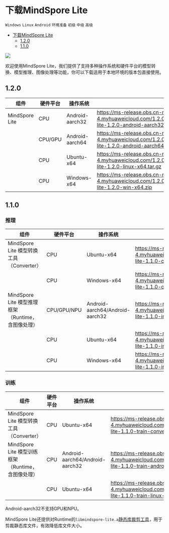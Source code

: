 # 下载MindSpore Lite

`Windows` `Linux` `Android` `环境准备` `初级` `中级` `高级`

<!-- TOC -->

- [下载MindSpore Lite](#下载mindspore-lite)
    - [1.2.0](#120)
    - [1.1.0](#110)

<!-- /TOC -->

<a href="https://gitee.com/mindspore/docs/blob/master/tutorials/lite/source_zh_cn/use/downloads.md" target="_blank"><img src="../_static/logo_source.png"></a>

欢迎使用MindSpore Lite，我们提供了支持多种操作系统和硬件平台的模型转换、模型推理、图像处理等功能，你可以下载适用于本地环境的版本包直接使用。

## 1.2.0

|   组件   |   硬件平台   |   操作系统   |   链接   |   SHA-256   |
|   ---   |     ---     |     ---     |   ---   |     ---     |
| MindSpore Lite | CPU     | Android-aarch32 | <https://ms-release.obs.cn-north-4.myhuaweicloud.com/1.2.0/MindSpore/lite/release/android/mindspore-lite-1.2.0-android-aarch32.tar.gz> | <https://ms-release.obs.cn-north-4.myhuaweicloud.com/1.2.0/MindSpore/lite/release/android/mindspore-lite-1.2.0-android-aarch32.tar.gz.sha256> |
|                | CPU/GPU | Android-aarch64 | <https://ms-release.obs.cn-north-4.myhuaweicloud.com/1.2.0/MindSpore/lite/release/android/mindspore-lite-1.2.0-android-aarch64.tar.gz> | <https://ms-release.obs.cn-north-4.myhuaweicloud.com/1.2.0/MindSpore/lite/release/android/mindspore-lite-1.2.0-android-aarch64.tar.gz.sha256> |
|                | CPU     |  Ubuntu-x64     | <https://ms-release.obs.cn-north-4.myhuaweicloud.com/1.2.0/MindSpore/lite/release/linux/mindspore-lite-1.2.0-linux-x64.tar.gz> | <https://ms-release.obs.cn-north-4.myhuaweicloud.com/1.2.0/MindSpore/lite/release/linux/mindspore-lite-1.2.0-linux-x64.tar.gz.sha256> |
|                | CPU     |  Windows-x64    | <https://ms-release.obs.cn-north-4.myhuaweicloud.com/1.2.0/MindSpore/lite/release/windows/mindspore-lite-1.2.0-win-x64.zip> | <https://ms-release.obs.cn-north-4.myhuaweicloud.com/1.2.0/MindSpore/lite/release/windows/mindspore-lite-1.2.0-win-x64.zip.sha256> |

## 1.1.0

### 推理

|   组件   |   硬件平台   |   操作系统   |   链接   |   SHA-256   |
|   ---   |     ---     |     ---     |   ---   |     ---     |
| MindSpore Lite 模型转换工具（Converter）         | CPU         | Ubuntu-x64                      | <https://ms-release.obs.cn-north-4.myhuaweicloud.com/1.1.0/MindSpore/lite/release/linux/mindspore-lite-1.1.0-converter-linux-x64.tar.gz> | d449e38a8493c314d1b5b1a127f62269192da785b012ff892eda775dedca3d82 |
|                                               | CPU         | Windows-x64                     | <https://ms-release.obs.cn-north-4.myhuaweicloud.com/1.1.0/MindSpore/lite/release/windows/mindspore-lite-1.1.0-converter-win-x64.zip> | 5e50b7701b97ebe784095f2ba954fc6c377eb157fbc9aaeae2497e38cc4ee212 |
| MindSpore Lite 模型推理框架（Runtime，含图像处理） | CPU/GPU/NPU | Android-aarch64/Android-aarch32 | <https://ms-release.obs.cn-north-4.myhuaweicloud.com/1.1.0/MindSpore/lite/release/android/mindspore-lite-1.1.0-inference-android.tar.gz> | a19de5706db57e97a5f04ef08e0e383f8ea497c70bb60e60d056b31a603c0243 |
|                                               | CPU         |  Ubuntu-x64                     | <https://ms-release.obs.cn-north-4.myhuaweicloud.com/1.1.0/MindSpore/lite/release/linux/mindspore-lite-1.1.0-inference-linux-x64.tar.gz> | 176256c2fbef775f1a44aaeccae0c4eea6a60f41fc0baece5479dcb378155f36 |
|                                               | CPU         |  Windows-x64                    | <https://ms-release.obs.cn-north-4.myhuaweicloud.com/1.1.0/MindSpore/lite/release/windows/mindspore-lite-1.1.0-inference-win-x64.zip> | 30b5545245832a73d84732166f360c77cd09a7a4fe1fb922a8f7b80e7df326c1 |

### 训练

|   组件   |   硬件平台   |   操作系统   |   链接   |   SHA-256   |
|   ---   |     ---     |     ---     |   ---   |     ---     |
| MindSpore Lite 模型转换工具（Converter）         | CPU         | Ubuntu-x64                      | <https://ms-release.obs.cn-north-4.myhuaweicloud.com/1.1.0/MindSpore/lite/release/linux/mindspore-lite-1.1.0-train-converter-linux-x64.tar.gz> | f95a9db98c84ec3d97f88383ecc3832582aa9737ed287c33703deb0b419acf25 |
| MindSpore Lite 模型训练框架（Runtime，含图像处理） | CPU | Android-aarch64/Android-aarch32 | <https://ms-release.obs.cn-north-4.myhuaweicloud.com/1.1.0/MindSpore/lite/release/android/mindspore-lite-1.1.0-train-android.tar.gz> | a6d8152f4e2d674c52af2c379f7d07858d30bc0dceef1dbc366e6fa16a5948b5 |
|                                               | CPU         |  Ubuntu-x64                     | <https://ms-release.obs.cn-north-4.myhuaweicloud.com/1.1.0/MindSpore/lite/release/linux/mindspore-lite-1.1.0-train-linux-x64.tar.gz> | 1290f0adc790adc9edce654b9a629a9a323cfcb8453eb6bc19b779ef726282bf |

Android-aarch32不支持GPU和NPU。

MindSpore Lite还提供对Runtime的`libmindspore-lite.a`[静态库裁剪工具](https://www.mindspore.cn/tutorial/lite/zh-CN/master/use/cropper_tool.html#)，用于剪裁静态库文件，有效降低库文件大小。

